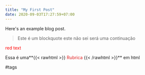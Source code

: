 ```yaml
---
title: "My First Post"
date: 2020-09-03T17:27:59+07:00
---
```

<style>
.red {color: red}
</style>

Here's an example blog post.

> Este é um blockquote
> este não sei será uma continuação

<p class="red">red text</p>

Essa é uma**{{< rawhtml >}}
<span style="color: #e01f1f;">  Rubrica </span>
{{< /rawhtml >}}** em html

#tags


